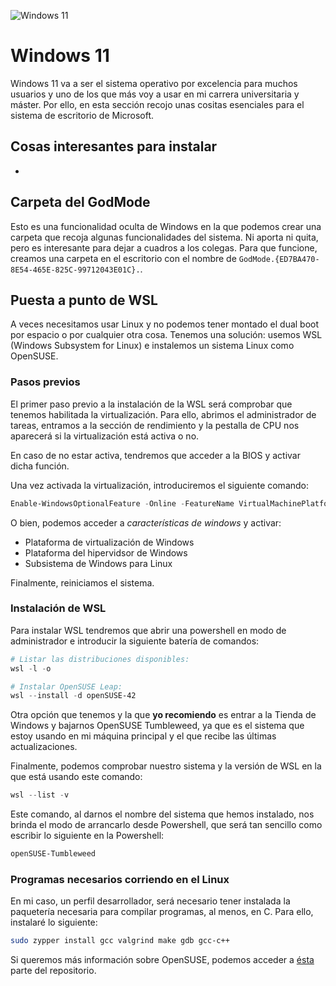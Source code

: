 ![Windows 11](https://img.shields.io/badge/Windows%2011-0078D4?style=for-the-badge&logo=microsoft&logoColor=white)

# Windows 11

Windows 11 va a ser el sistema operativo por excelencia para muchos usuarios y uno de los que más voy a usar en mi carrera universitaria y máster. Por ello, en esta sección recojo unas cositas esenciales para el sistema de escritorio de Microsoft.

## Cosas interesantes para instalar

- 

## Carpeta del GodMode

Esto es una funcionalidad oculta de Windows en la que podemos crear una carpeta que recoja algunas funcionalidades del sistema. Ni aporta ni quita, pero es interesante para dejar a cuadros a los colegas. Para que funcione, creamos una carpeta en el escritorio con el nombre de ```GodMode.{ED7BA470-8E54-465E-825C-99712043E01C}.```.

## Puesta a punto de WSL

A veces necesitamos usar Linux y no podemos tener montado el dual boot por espacio o por cualquier otra cosa. Tenemos una solución: usemos WSL (Windows Subsystem for Linux) e instalemos un sistema Linux como OpenSUSE.

### Pasos previos

El primer paso previo a la instalación de la WSL será comprobar que tenemos habilitada la virtualización. Para ello, abrimos el administrador de tareas, entramos a la sección de rendimiento y la pestalla de CPU nos aparecerá si la virtualización está activa o no.

En caso de no estar activa, tendremos que acceder a la BIOS y activar dicha función.

Una vez activada la virtualización, introduciremos el siguiente comando:

```powershell
Enable-WindowsOptionalFeature -Online -FeatureName VirtualMachinePlatform
```

O bien, podemos acceder a _características de windows_ y activar:

- Plataforma de virtualización de Windows
- Plataforma del hipervidsor de Windows
- Subsistema de Windows para Linux

Finalmente, reiniciamos el sistema.

### Instalación de WSL

Para instalar WSL tendremos que abrir una powershell en modo de administrador e introducir la siguiente batería de comandos:

```powershell
# Listar las distribuciones disponibles:
wsl -l -o

# Instalar OpenSUSE Leap:
wsl --install -d openSUSE-42
```

Otra opción que tenemos y la que **yo recomiendo** es entrar a la Tienda de Windows y bajarnos OpenSUSE Tumbleweed, ya que es el sistema que estoy usando en mi máquina principal y el que recibe las últimas actualizaciones.

Finalmente, podemos comprobar nuestro sistema y la versión de WSL en la que está usando este comando:

```powershell
wsl --list -v
```

Este comando, al darnos el nombre del sistema que hemos instalado, nos brinda el modo de arrancarlo desde Powershell, que será tan sencillo como escribir lo siguiente en la Powershell:

```powershell
openSUSE-Tumbleweed
```

### Programas necesarios corriendo en el Linux

En mi caso, un perfil desarrollador, será necesario tener instalada la paquetería necesaria para compilar programas, al menos, en C. Para ello, instalaré lo siguiente:

```bash
sudo zypper install gcc valgrind make gdb gcc-c++
```

Si queremos más información sobre OpenSUSE, podemos acceder a [ésta](../OpenSUSE/OpenSUSE.md) parte del repositorio.
